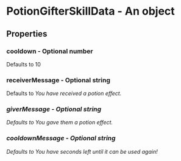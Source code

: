 

# PotionGifterSkillData - An object



## Properties



### cooldown - Optional number



Defaults to 10



### receiverMessage - Optional string



Defaults to <grey><i>You have received a potion effect.



### giverMessage - Optional string



Defaults to <grey><i>You gave them a potion effect.



### cooldownMessage - Optional string



Defaults to <grey><i>You have <currentcooldown> seconds left until it can be used again!


